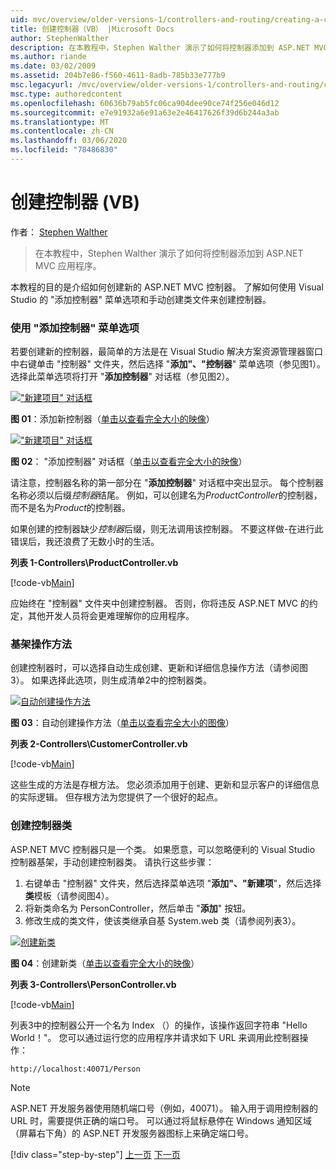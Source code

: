 ```yaml
---
uid: mvc/overview/older-versions-1/controllers-and-routing/creating-a-controller-vb
title: 创建控制器（VB） |Microsoft Docs
author: StephenWalther
description: 在本教程中，Stephen Walther 演示了如何将控制器添加到 ASP.NET MVC 应用程序。
ms.author: riande
ms.date: 03/02/2009
ms.assetid: 204b7e86-f560-4611-8adb-785b33e777b9
msc.legacyurl: /mvc/overview/older-versions-1/controllers-and-routing/creating-a-controller-vb
msc.type: authoredcontent
ms.openlocfilehash: 60636b79ab5fc06ca904dee90ce74f256e046d12
ms.sourcegitcommit: e7e91932a6e91a63e2e46417626f39d6b244a3ab
ms.translationtype: MT
ms.contentlocale: zh-CN
ms.lasthandoff: 03/06/2020
ms.locfileid: "78486830"
---
```

# <a name="creating-a-controller-vb"></a>创建控制器 (VB)

作者： [Stephen Walther](https://github.com/StephenWalther)

> 在本教程中，Stephen Walther 演示了如何将控制器添加到 ASP.NET MVC 应用程序。

本教程的目的是介绍如何创建新的 ASP.NET MVC 控制器。 了解如何使用 Visual Studio 的 "添加控制器" 菜单选项和手动创建类文件来创建控制器。

### <a name="using-the-add-controller-menu-option"></a>使用 "添加控制器" 菜单选项

若要创建新的控制器，最简单的方法是在 Visual Studio 解决方案资源管理器窗口中右键单击 "控制器" 文件夹，然后选择 "**添加"、"控制器**" 菜单选项（参见图1）。 选择此菜单选项将打开 "**添加控制器**" 对话框（参见图2）。

[!["新建项目" 对话框](creating-a-controller-vb/_static/image1.jpg)](creating-a-controller-vb/_static/image1.png)

**图 01**：添加新控制器（[单击以查看完全大小的映像](creating-a-controller-vb/_static/image2.png)）

[!["新建项目" 对话框](creating-a-controller-vb/_static/image2.jpg)](creating-a-controller-vb/_static/image3.png)

**图 02**： "添加控制器" 对话框（[单击以查看完全大小的映像](creating-a-controller-vb/_static/image4.png)）

请注意，控制器名称的第一部分在 "**添加控制器**" 对话框中突出显示。 每个控制器名称必须以后缀*控制器*结尾。 例如，可以创建名为*ProductController*的控制器，而不是名为*Product*的控制器。

如果创建的控制器缺少*控制器*后缀，则无法调用该控制器。 不要这样做-在进行此错误后，我还浪费了无数小时的生活。

**列表 1-Controllers\ProductController.vb**

[!code-vb[Main](creating-a-controller-vb/samples/sample1.vb)]

应始终在 "控制器" 文件夹中创建控制器。 否则，你将违反 ASP.NET MVC 的约定，其他开发人员将会更难理解你的应用程序。

### <a name="scaffolding-action-methods"></a>基架操作方法

创建控制器时，可以选择自动生成创建、更新和详细信息操作方法（请参阅图3）。 如果选择此选项，则生成清单2中的控制器类。

[![自动创建操作方法](creating-a-controller-vb/_static/image3.jpg)](creating-a-controller-vb/_static/image5.png)

**图 03**：自动创建操作方法（[单击以查看完全大小的图像](creating-a-controller-vb/_static/image6.png)）

**列表 2-Controllers\CustomerController.vb**

[!code-vb[Main](creating-a-controller-vb/samples/sample2.vb)]

这些生成的方法是存根方法。 您必须添加用于创建、更新和显示客户的详细信息的实际逻辑。 但存根方法为您提供了一个很好的起点。

### <a name="creating-a-controller-class"></a>创建控制器类

ASP.NET MVC 控制器只是一个类。 如果愿意，可以忽略便利的 Visual Studio 控制器基架，手动创建控制器类。 请执行这些步骤：

1. 右键单击 "控制器" 文件夹，然后选择菜单选项 "**添加"、"新建项**"，然后选择**类**模板（请参阅图4）。
2. 将新类命名为 PersonController，然后单击 "**添加**" 按钮。
3. 修改生成的类文件，使该类继承自基 System.web 类（请参阅列表3）。

[![创建新类](creating-a-controller-vb/_static/image4.jpg)](creating-a-controller-vb/_static/image7.png)

**图 04**：创建新类（[单击以查看完全大小的映像](creating-a-controller-vb/_static/image8.png)）

**列表 3-Controllers\PersonController.vb**

[!code-vb[Main](creating-a-controller-vb/samples/sample3.vb)]

列表3中的控制器公开一个名为 Index （）的操作，该操作返回字符串 "Hello World！"。 您可以通过运行您的应用程序并请求如下 URL 来调用此控制器操作：

`http://localhost:40071/Person`

> [!NOTE]
> 
> ASP.NET 开发服务器使用随机端口号（例如，40071）。 输入用于调用控制器的 URL 时，需要提供正确的端口号。 可以通过将鼠标悬停在 Windows 通知区域（屏幕右下角）的 ASP.NET 开发服务器图标上来确定端口号。
> 
> [!div class="step-by-step"]
> [上一页](adding-dynamic-content-to-a-cached-page-vb.md)
> [下一页](creating-an-action-vb.md)
